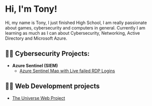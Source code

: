 <h1>Hi, I'm Tony! </h1>
Hi, my name is Tony, I just finished High School, I am really passionate about games, cybersecurity and computers in general. Currently I am learning as much as I can about Cybersecurity, Networking, Active Directory and Microsoft Azure.
<br>

<h2>👨‍💻 Cybersecurity Projects:</h2>

- <b>Azure Sentinel (SIEM)</b>
  - [Azure Sentinel Map with Live failed RDP Logins](https://github.com/Demblle/AzureSentinel/blob/main/README.md)

<h2>👨‍💻 Web Development projects</h2>

- [The Universe Web Project](https://github.com/Demblle/TheUniverseWebProject)

<!--
**joshmadakor1/joshmadakor1** is a ✨ _special_ ✨ repository because its `README.md` (this file) appears on your GitHub profile.

Here are some ideas to get you started:

- 🔭 I’m currently working on ...
- 🌱 I’m currently learning ...
- 👯 I’m looking to collaborate on ...
- 🤔 I’m looking for help with ...
- 💬 Ask me about ...
- 📫 How to reach me: ...
- 😄 Pronouns: ...
- ⚡ Fun fact: ...
-->
